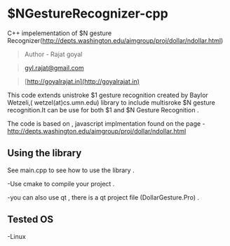 $NGestureRecognizer-cpp
==================================
C++ impelementation of $N gesture Recognizer(http://depts.washington.edu/aimgroup/proj/dollar/ndollar.html)

>Author - Rajat goyal 

>gyl.rajat@gmail.com

>[http://goyalrajat.in](http://goyalrajat.in)

This code extends unistroke $1 gesture recognition created by Baylor Wetzeli,( wetzel(at)cs.umn.edu) library to include multisroke $N gesture recognition.It can be use for both $1 and $N Gesture Recognition . 

The code is based on , javascript implmentation found on the page - http://depts.washington.edu/aimgroup/proj/dollar/ndollar.html

Using the library 
-------------------
See main.cpp to see how to use the library . 

-Use cmake to compile your project . 

-you can also use qt , there is a qt project file (DollarGesture.Pro) .

Tested OS 
----------
-Linux

